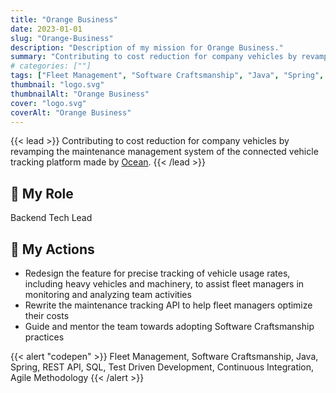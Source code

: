 ```yaml
---
title: "Orange Business"
date: 2023-01-01
slug: "Orange-Business"
description: "Description of my mission for Orange Business."
summary: "Contributing to cost reduction for company vehicles by revamping the maintenance management system of the connected vehicle tracking platform [Ocean](https://ocean.orange-business.com/)."
# categories: [""]
tags: ["Fleet Management", "Software Craftsmanship", "Java", "Spring", "REST API", "SQL", "Test Driven Development", "Continuous Integration", "Agile Methodology"]
thumbnail: "logo.svg"
thumbnailAlt: "Orange Business"
cover: "logo.svg"
coverAlt: "Orange Business"
---
```


{{< lead >}}
Contributing to cost reduction for company vehicles by revamping the maintenance management system
of the connected vehicle tracking platform made by [Ocean](https://ocean.orange-business.com/).
{{< /lead >}}

## :necktie: My Role

Backend Tech Lead

## :dart: My Actions

* Redesign the feature for precise tracking of vehicle usage rates, including heavy vehicles and machinery,
to assist fleet managers in monitoring and analyzing team activities
* Rewrite the maintenance tracking API to help fleet managers optimize their costs
* Guide and mentor the team towards adopting Software Craftsmanship practices

{{< alert "codepen" >}}
Fleet Management, Software Craftsmanship, Java, Spring, REST API, SQL, Test Driven Development,
Continuous Integration, Agile Methodology
{{< /alert >}}

